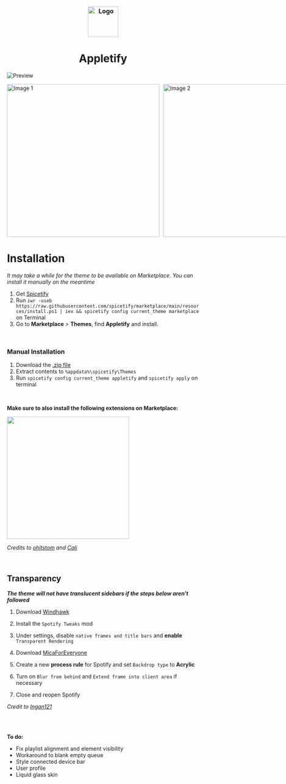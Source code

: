 <h3 align="center">
	<img src="https://github.com/raysin1/Appletify/blob/main/screenshots/icon.png?raw=true" width="80" alt="Logo"/><br/>
</h3>
<div align="center">
  <h1>Appletify</h1>

  
</div>

![Preview](https://github.com/raysin1/Appletify/blob/main/screenshots/preview.png)

<div style="display: flex; flex-direction: row; gap: 10px;">
  <img src="https://raw.githubusercontent.com/raysin1/Appletify/main/screenshots/album.png" alt="Image 1" width="400">
  <img src="https://raw.githubusercontent.com/raysin1/Appletify/main/screenshots/lyrics.png" alt="Image 2" width="400">
</div>





# Installation
*It may take a while for the theme to be available on Marketplace. You can install it manually on the meantime*
1. Get [Spicetify](https://spicetify.app/docs/getting-started)
2. Run `iwr -useb https://raw.githubusercontent.com/spicetify/marketplace/main/resources/install.ps1 | iex && spicetify config current_theme marketplace` on Terminal
3. Go to **Marketplace** > **Themes**, find **Appletify** and install.
<br>

### Manual Installation
1. Download the [.zip file](https://raw.githubusercontent.com/raysin1/Appletify/main/appletify.zip)
2. Extract contents to `%appdata%\spicetify\Themes`
3. Run `spicetify config current_theme appletify` and `spicetify apply` on terminal

<br>

**Make sure to also install the following extensions on Marketplace:**


<img src="https://github.com/user-attachments/assets/82cd3960-9401-4cc5-9cab-e68590e3ef75" width="320"/>

*Credits to [ohitstom](https://github.com/ohitstom) and [Cali](https://github.com/surfbryce)*

<br>

## Transparency
***The theme will not have translucent sidebars if the steps below aren't followed***
1. Download [Windhawk](https://windhawk.net/)
2. Install the `Spotify Tweaks` mod
3. Under settings, disable `native frames and title bars` and **enable** `Transparent Rendering`

4. Download [MicaForEveryone](https://github.com/MicaForEveryone/MicaForEveryone)
5. Create a new **process rule** for Spotify and set `Backdrop type` to **Acrylic**
6. Turn on `Blur from behind` and `Extend frame into client area` if necessary
7. Close and reopen Spotify
   


*Credit to [Ingan121](https://github.com/Ingan121/)*

<br><br>

**To do:**
- Fix playlist alignment and element visibility
- Workaround to blank empty queue
- Style connected device bar
- User profile
- Liquid glass skin

